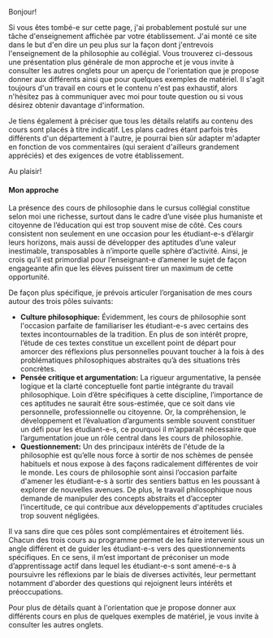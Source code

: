
Bonjour!

Si vous êtes tombé-e sur cette page, j'ai probablement postulé sur une tâche d'enseignement affichée par votre établissement. J'ai monté ce site dans le but d'en dire un peu plus sur la façon dont j'entrevois l'enseignement de la philosophie au collégial. Vous trouverez ci-dessous une présentation plus générale de mon approche et je vous invite à consulter les autres onglets pour un aperçu de l'orientation que je propose donner aux différents ainsi que pour quelques exemples de matériel. Il s'agit toujours d'un travail en cours et le contenu n'est pas exhaustif, alors n'hésitez pas à communiquer avec moi pour toute question ou si vous désirez obtenir davantage d'information.

Je tiens également à préciser que tous les détails relatifs au contenu des cours sont placés à titre indicatif. Les plans cadres étant parfois très différents d'un département à l'autre, je pourrai bien sûr adapter m'adapter en fonction de vos commentaires (qui seraient d'ailleurs grandement appréciés) et des exigences de votre établissement.

Au plaisir!


#### Mon approche

La présence des cours de philosophie dans le cursus collégial constitue selon moi une richesse, surtout dans le cadre d’une visée plus humaniste et citoyenne de l’éducation qui est trop souvent mise de côté. 
Ces cours consistent non seulement en une occasion pour les étudiant-e-s d’élargir leurs horizons, mais aussi de développer des aptitudes d’une valeur inestimable, transposables à n’importe quelle sphère d’activité. 
Ainsi, je crois qu’il est primordial pour l’enseignant-e d’amener le sujet de façon engageante afin que les élèves puissent tirer un maximum de cette opportunité.

De façon plus spécifique, je prévois articuler l’organisation de mes cours autour des trois pôles suivants:

* **Culture philosophique:** Évidemment, les cours de philosophie sont l'occasion parfaite de familiariser les étudiant-e-s avec certains des textes incontournables de la tradition. En plus de son intérêt propre, l’étude de ces textes constitue un excellent point de départ pour amorcer des réflexions plus personnelles pouvant toucher à la fois à des problématiques philosophiques abstraites qu’à des situations très concrètes.
* **Pensée critique et argumentation:** La rigueur argumentative, la pensée logique et la clarté conceptuelle font partie intégrante du travail philosophique. Loin d’être spécifiques à cette discipline, l’importance de ces aptitudes ne saurait être sous-estimée, que ce soit dans vie personnelle, professionnelle ou citoyenne. Or, la compréhension, le développement et l’évaluation d’arguments semble souvent constituer un défi pour les étudiant-e-s, ce pourquoi il m’apparaît nécessaire que l’argumentation joue un rôle central dans les cours de philosophie.
* **Questionnement:** Un des principaux intérêts de l'étude de la philosophie est qu’elle nous force à sortir de nos schèmes de pensée habituels et nous expose à des façons radicalement différentes de voir le monde. Les cours de philosophie sont ainsi l’occasion parfaite d'amener les étudiant-e-s à sortir des sentiers battus en les poussant à explorer de nouvelles avenues. De plus, le travail philosophique nous demande de manipuler des concepts abstraits et d’accepter l’incertitude, ce qui contribue aux développements d'aptitudes cruciales trop souvent négligées. 

Il va sans dire que ces pôles sont complémentaires et étroitement liés. Chacun des trois cours au programme permet de les faire intervenir sous un angle différent et de guider les étudiant-e-s vers des questionnements spécifiques. En ce sens, il m’est important de préconiser un mode d’apprentissage actif dans lequel les étudiant-e-s sont amené-e-s à poursuivre les réflexions par le biais de diverses activités, leur permettant notamment d'aborder des questions qui rejoignent leurs intérêts et préoccupations. 

Pour plus de détails quant à l'orientation que je propose donner aux différents cours en plus de quelques exemples de matériel, je vous invite à consulter les autres onglets.

